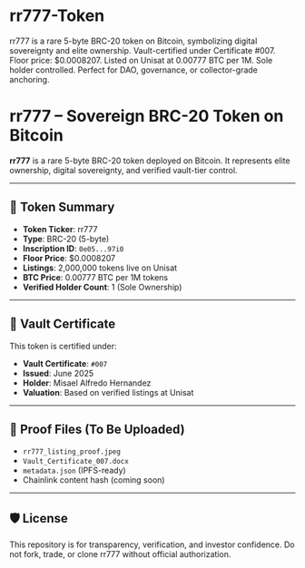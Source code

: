 # rr777-Token
rr777 is a rare 5-byte BRC-20 token on Bitcoin, symbolizing digital sovereignty and elite ownership. Vault-certified under Certificate #007. Floor price: $0.0008207. Listed on Unisat at 0.00777 BTC per 1M. Sole holder controlled. Perfect for DAO, governance, or collector-grade anchoring.
# rr777 – Sovereign BRC-20 Token on Bitcoin

**rr777** is a rare 5-byte BRC-20 token deployed on Bitcoin. It represents elite ownership, digital sovereignty, and verified vault-tier control.

---

## 🔹 Token Summary

- **Token Ticker**: rr777
- **Type**: BRC-20 (5-byte)
- **Inscription ID**: `0e05...97i0`
- **Floor Price**: $0.0008207
- **Listings**: 2,000,000 tokens live on Unisat
- **BTC Price**: 0.00777 BTC per 1M tokens
- **Verified Holder Count**: 1 (Sole Ownership)

---

## 📄 Vault Certificate

This token is certified under:

- **Vault Certificate**: `#007`
- **Issued**: June 2025
- **Holder**: Misael Alfredo Hernandez
- **Valuation**: Based on verified listings at Unisat

---

## 🧾 Proof Files (To Be Uploaded)

- `rr777_listing_proof.jpeg`
- `Vault_Certificate_007.docx`
- `metadata.json` (IPFS-ready)
- Chainlink content hash (coming soon)

---

## 🛡️ License

This repository is for transparency, verification, and investor confidence. Do not fork, trade, or clone rr777 without official authorization.
